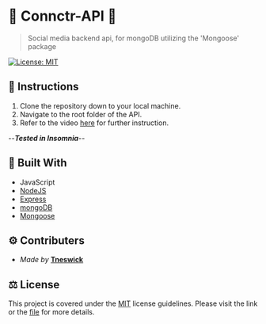 # 🔗 Connctr-API 👥

>Social media backend api, for mongoDB utilizing the 'Mongoose' package

[![License: MIT](https://img.shields.io/badge/License-MIT-yellow.svg)](https://opensource.org/licenses/MIT)

## 📃 Instructions
1. Clone the repository down to your local machine.
2. Navigate to the root folder of the API.
3. Refer to the video [here](https://drive.google.com/file/d/1XTE8L2-y-KF2jUDf2PGIZtkLoiqaDq32/view) for further instruction.

--***Tested in Insomnia***--

## 🔨 Built With
- JavaScript
- [NodeJS](https://nodejs.org)
- [Express](https://www.npmjs.com/package/express)
- [mongoDB](https://www.mongodb.com/)
- [Mongoose](https://www.npmjs.com/package/mongoose)

## ⚙ Contributers
- *Made by* **[Tneswick](https://github.com/Tneswick)**

## ⚖ License
This project is covered under the [MIT](https://opensource.org/licenses/MIT) license guidelines.
Please visit the link or the [file](./LICENSE) for more details.